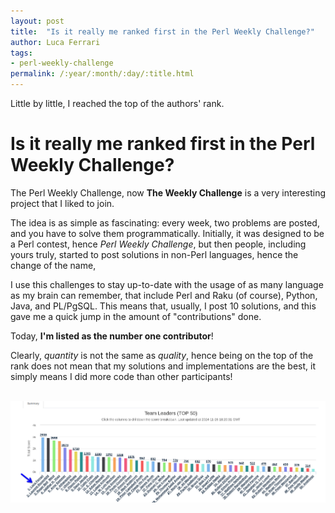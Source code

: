 ```yaml
---
layout: post
title:  "Is it really me ranked first in the Perl Weekly Challenge?"
author: Luca Ferrari
tags:
- perl-weekly-challenge
permalink: /:year/:month/:day/:title.html
---
```

Little by little, I reached the top of the authors' rank.

# Is it really me ranked first in the Perl Weekly Challenge?

The Perl Weekly Challenge, now **The Weekly Challenge** is a very interesting project that I liked to join.

The idea is as simple as fascinating: every week, two problems are posted, and you have to solve them programmatically.
Initially, it was designed to be a Perl contest, hence *Perl Weekly Challenge*, but then people, including yours truly, started to post solutions in non-Perl languages, hence the change of the name,

I use this challenges to stay up-to-date with the usage of as many language as my brain can remember, that include Perl and Raku (of course), Python, Java, and PL/PgSQL.
This means that, usually, I post 10 solutions, and this gave me a quick jump in the amount of "contributions" done.

Today, **I'm listed as the number one contributor**!

Clearly, *quantity* is not the same as *quality*, hence being on the top of the rank does not mean that my solutions and implementations are the best, it simply means I did more code than other participants!

<center>
<br/>
<img src="/images/posts/perlweeklychallenge/pwc_team_leaders_2024_11.png" alt="Perl Weekly Challenge ranking as of November 2024" />
<br/>
</center>
